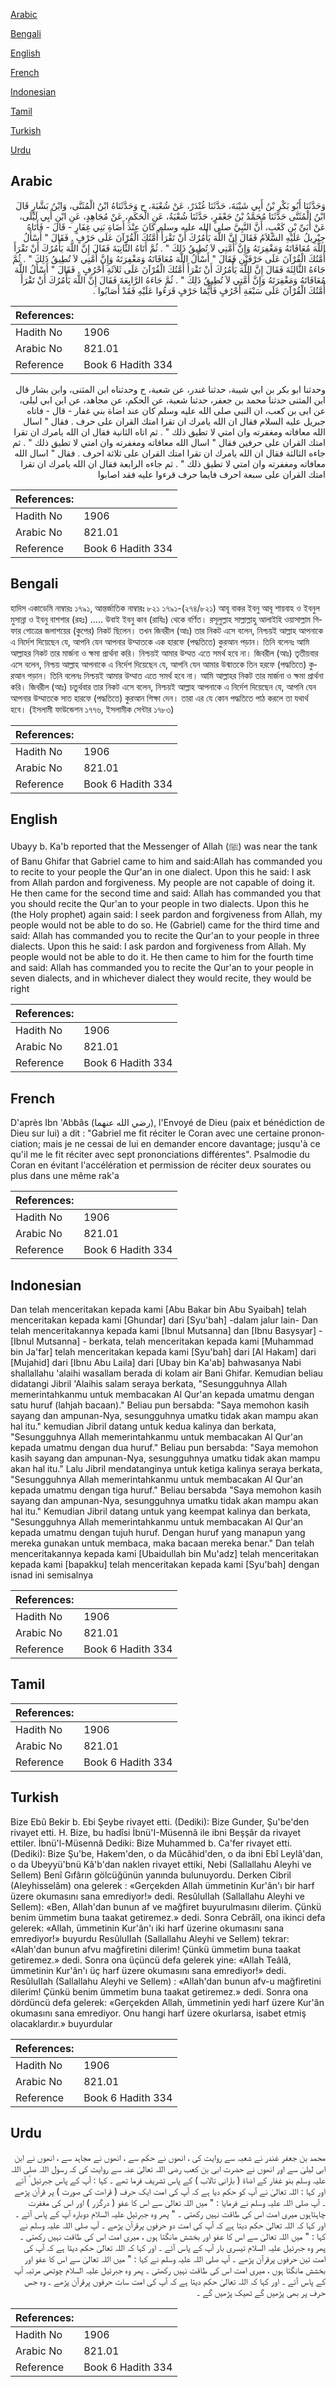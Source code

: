 [Arabic](#arabic)

[Bengali](#bengali)

[English](#english)

[French](#french)

[Indonesian](#indonesian)

[Tamil](#tamil)

[Turkish](#turkish)

[Urdu](#urdu)

## Arabic


<div dir="rtl" lang="ar" style={{fontSize:'larger',backgroundColor:'#f8f9fa',padding:20}}>
وَحَدَّثَنَا أَبُو بَكْرِ بْنُ أَبِي شَيْبَةَ، حَدَّثَنَا غُنْدَرٌ، عَنْ شُعْبَةَ، ح وَحَدَّثَنَاهُ ابْنُ الْمُثَنَّى، وَابْنُ بَشَّارٍ قَالَ ابْنُ الْمُثَنَّى حَدَّثَنَا مُحَمَّدُ بْنُ جَعْفَرٍ، حَدَّثَنَا شُعْبَةُ، عَنِ الْحَكَمِ، عَنْ مُجَاهِدٍ، عَنِ ابْنِ أَبِي لَيْلَى، عَنْ أُبَىِّ بْنِ كَعْبٍ، أَنَّ النَّبِيَّ صلى الله عليه وسلم كَانَ عِنْدَ أَضَاةِ بَنِي غِفَارٍ - قَالَ - فَأَتَاهُ جِبْرِيلُ عَلَيْهِ السَّلاَمُ فَقَالَ إِنَّ اللَّهَ يَأْمُرُكَ أَنْ تَقْرَأَ أُمَّتُكَ الْقُرْآنَ عَلَى حَرْفٍ ‏.‏ فَقَالَ ‏"‏ أَسْأَلُ اللَّهَ مُعَافَاتَهُ وَمَغْفِرَتَهُ وَإِنَّ أُمَّتِي لاَ تُطِيقُ ذَلِكَ ‏"‏ ‏.‏ ثُمَّ أَتَاهُ الثَّانِيَةَ فَقَالَ إِنَّ اللَّهَ يَأْمُرُكَ أَنْ تَقْرَأَ أُمَّتُكَ الْقُرْآنَ عَلَى حَرْفَيْنِ فَقَالَ ‏"‏ أَسْأَلُ اللَّهَ مُعَافَاتَهُ وَمَغْفِرَتَهُ وَإِنَّ أُمَّتِي لاَ تُطِيقُ ذَلِكَ ‏"‏ ‏.‏ ثُمَّ جَاءَهُ الثَّالِثَةَ فَقَالَ إِنَّ اللَّهَ يَأْمُرُكَ أَنْ تَقْرَأَ أُمَّتُكَ الْقُرْآنَ عَلَى ثَلاَثَةِ أَحْرُفٍ ‏.‏ فَقَالَ ‏"‏ أَسْأَلُ اللَّهَ مُعَافَاتَهُ وَمَغْفِرَتَهُ وَإِنَّ أُمَّتِي لاَ تُطِيقُ ذَلِكَ ‏"‏ ‏.‏ ثُمَّ جَاءَهُ الرَّابِعَةَ فَقَالَ إِنَّ اللَّهَ يَأْمُرُكَ أَنْ تَقْرَأَ أُمَّتُكَ الْقُرْآنَ عَلَى سَبْعَةِ أَحْرُفٍ فَأَيُّمَا حَرْفٍ قَرَءُوا عَلَيْهِ فَقَدْ أَصَابُوا ‏.‏
</div>
<div style={{backgroundColor:'#f8f9fa',padding:20, marginBottom: 10}}><table> <thead> <tr> <th>References:</th> <th></th> </tr> </thead> <tbody><tr><td>Hadith No</td><td>1906</td></tr><tr><td>Arabic No</td><td>821.01</td></tr><tr><td>Reference</td><td>Book 6 Hadith 334</td></tr></tbody></table></div>


<div dir="rtl" lang="ar" style={{fontSize:'larger',backgroundColor:'#f8f9fa',padding:20}}>
وحدثنا ابو بكر بن ابي شيبة، حدثنا غندر، عن شعبة، ح وحدثناه ابن المثنى، وابن بشار قال ابن المثنى حدثنا محمد بن جعفر، حدثنا شعبة، عن الحكم، عن مجاهد، عن ابن ابي ليلى، عن ابى بن كعب، ان النبي صلى الله عليه وسلم كان عند اضاة بني غفار - قال - فاتاه جبريل عليه السلام فقال ان الله يامرك ان تقرا امتك القران على حرف . فقال " اسال الله معافاته ومغفرته وان امتي لا تطيق ذلك " . ثم اتاه الثانية فقال ان الله يامرك ان تقرا امتك القران على حرفين فقال " اسال الله معافاته ومغفرته وان امتي لا تطيق ذلك " . ثم جاءه الثالثة فقال ان الله يامرك ان تقرا امتك القران على ثلاثة احرف . فقال " اسال الله معافاته ومغفرته وان امتي لا تطيق ذلك " . ثم جاءه الرابعة فقال ان الله يامرك ان تقرا امتك القران على سبعة احرف فايما حرف قرءوا عليه فقد اصابوا
</div>
<div style={{backgroundColor:'#f8f9fa',padding:20, marginBottom: 10}}><table> <thead> <tr> <th>References:</th> <th></th> </tr> </thead> <tbody><tr><td>Hadith No</td><td>1906</td></tr><tr><td>Arabic No</td><td>821.01</td></tr><tr><td>Reference</td><td>Book 6 Hadith 334</td></tr></tbody></table></div>

## Bengali


<div dir="ltr" lang="bn" style={{fontSize:'larger',backgroundColor:'#f8f9fa',padding:20}}>
হাদিস একাডেমি নাম্বারঃ ১৭৯১, আন্তর্জাতিক নাম্বারঃ ৮২১ ১৭৯১-(২৭৪/৮২১) আবূ বাকর ইবনু আবূ শায়বাহ ও ইবনুল মুসান্না ও ইবনু বাশশার (রহঃ) ..... উবাই ইবনু কাব (রাযিঃ) থেকে বর্ণিত। রসূলুল্লাহ সাল্লাল্লাহু আলাইহি ওয়াসাল্লাম গিফার গোত্রের জলাশয়ের (কুপের) নিকট ছিলেন। তখন জিবরীল (আঃ) তার নিকট এসে বলেন, নিশ্চয়ই আল্লাহ আপনাকে এ নির্দেশ দিয়েছেন যে, আপনি যেন আপনার উম্মাতকে এক হারফে (পদ্ধতিতে) কুরআন পড়ান। তিনি বলেনঃ আমি আল্লাহর নিকট তার মার্জনা ও ক্ষমা প্রার্থনা করি। নিশ্চয়ই আমার উম্মত এতে সমর্থ হবে না। জিবরীল (আঃ) তৃতীয়বার এসে বলেন, নিশ্চয় আল্লাহ আপনাকে এ নির্দেশ দিয়েছেন যে, আপনি যেন আমার উন্মাতকে তিন হরফে (পদ্ধতিতে) কুরআন পড়ান। তিনি বলেনঃ নিশ্চয়ই আমার উম্মাত এতে সমর্থ হবে না। আমি আল্লাহর নিকট তার মার্জনা ও ক্ষমা প্রার্থনা করি। জিবরীল (আঃ) চতুর্থবার তার নিকট এসে বলেন, নিশ্চয়ই আল্লাহ আপনাকে এ নির্দেশ দিয়েছেন যে, আপনি যেন আপনার উম্মাতকে সাত হারফে (পদ্ধতিতে) কুরআন শিক্ষা দেন। তারা এর যে কোন পদ্ধতিতে পাঠ করলে তা যথার্থ হবে। (ইসলামী ফাউন্ডেশন ১৭৭৬, ইসলামীক সেন্টার ১৭৮৩)
</div>
<div style={{backgroundColor:'#f8f9fa',padding:20, marginBottom: 10}}><table> <thead> <tr> <th>References:</th> <th></th> </tr> </thead> <tbody><tr><td>Hadith No</td><td>1906</td></tr><tr><td>Arabic No</td><td>821.01</td></tr><tr><td>Reference</td><td>Book 6 Hadith 334</td></tr></tbody></table></div>

## English


<div dir="ltr" lang="en" style={{fontSize:'larger',backgroundColor:'#f8f9fa',padding:20}}>
Ubayy b. Ka'b reported that the Messenger of Allah (ﷺ) was near the tank of Banu Ghifar that Gabriel came to him and said:Allah has commanded you to recite to your people the Qur'an in one dialect. Upon this he said: I ask from Allah pardon and forgiveness. My people are not capable of doing it. He then came for the second time and said: Allah has commanded you that you should recite the Qur'an to your people in two dialects. Upon this he (the Holy prophet) again said: I seek pardon and forgiveness from Allah, my people would not be able to do so. He (Gabriel) came for the third time and said: Allah has commanded you to recite the Qur'an to your people in three dialects. Upon this he said: I ask pardon and forgiveness from Allah. My people would not be able to do it. He then came to him for the fourth time and said: Allah has commanded you to recite the Qur'an to your people in seven dialects, and in whichever dialect they would recite, they would be right
</div>
<div style={{backgroundColor:'#f8f9fa',padding:20, marginBottom: 10}}><table> <thead> <tr> <th>References:</th> <th></th> </tr> </thead> <tbody><tr><td>Hadith No</td><td>1906</td></tr><tr><td>Arabic No</td><td>821.01</td></tr><tr><td>Reference</td><td>Book 6 Hadith 334</td></tr></tbody></table></div>

## French


<div dir="ltr" lang="fr" style={{fontSize:'larger',backgroundColor:'#f8f9fa',padding:20}}>
D'après Ibn 'Abbâs (رضي الله عنهما), l'Envoyé de Dieu (paix et bénédiction de Dieu sur lui) a dit : "Gabriel me fit réciter le Coran avec une certaine prononciation; mais je ne cessai de lui en demander encore davantage; jusqu'à ce qu'il me le fit réciter avec sept prononciations différentes". Psalmodie du Coran en évitant l'accélération et permission de réciter deux sourates ou plus dans une même rak'a
</div>
<div style={{backgroundColor:'#f8f9fa',padding:20, marginBottom: 10}}><table> <thead> <tr> <th>References:</th> <th></th> </tr> </thead> <tbody><tr><td>Hadith No</td><td>1906</td></tr><tr><td>Arabic No</td><td>821.01</td></tr><tr><td>Reference</td><td>Book 6 Hadith 334</td></tr></tbody></table></div>

## Indonesian


<div dir="ltr" lang="id" style={{fontSize:'larger',backgroundColor:'#f8f9fa',padding:20}}>
Dan telah menceritakan kepada kami [Abu Bakar bin Abu Syaibah] telah menceritakan kepada kami [Ghundar] dari [Syu'bah] -dalam jalur lain- Dan telah menceritakannya kepada kami [Ibnul Mutsanna] dan [Ibnu Basysyar] - [Ibnul Mutsanna] - berkata, telah menceritakan kepada kami [Muhammad bin Ja'far] telah menceritakan kepada kami [Syu'bah] dari [Al Hakam] dari [Mujahid] dari [Ibnu Abu Laila] dari [Ubay bin Ka'ab] bahwasanya Nabi shallallahu 'alaihi wasallam berada di kolam air Bani Ghifar. Kemudian beliau didatangi Jibril 'Alaihis salam seraya berkata, "Sesungguhnya Allah memerintahkanmu untuk membacakan Al Qur'an kepada umatmu dengan satu huruf (lahjah bacaan)." Beliau pun bersabda: "Saya memohon kasih sayang dan ampunan-Nya, sesungguhnya umatku tidak akan mampu akan hal itu." kemudian Jibril datang untuk kedua kalinya dan berkata, "Sesungguhnya Allah memerintahkanmu untuk membacakan Al Qur'an kepada umatmu dengan dua huruf." Beliau pun bersabda: "Saya memohon kasih sayang dan ampunan-Nya, sesungguhnya umatku tidak akan mampu akan hal itu." Lalu Jibril mendatanginya untuk ketiga kalinya seraya berkata, "Sesungguhnya Allah memerintahkanmu untuk membacakan Al Qur'an kepada umatmu dengan tiga huruf." Beliau bersabda "Saya memohon kasih sayang dan ampunan-Nya, sesungguhnya umatku tidak akan mampu akan hal itu." Kemudian Jibril datang untuk yang keempat kalinya dan berkata, "Sesungguhnya Allah memerintahkanmu untuk membacakan Al Qur'an kepada umatmu dengan tujuh huruf. Dengan huruf yang manapun yang mereka gunakan untuk membaca, maka bacaan mereka benar." Dan telah menceritakannya kepada kami [Ubaidullah bin Mu'adz] telah menceritakan kepada kami [bapakku] telah menceritakan kepada kami [Syu'bah] dengan isnad ini semisalnya
</div>
<div style={{backgroundColor:'#f8f9fa',padding:20, marginBottom: 10}}><table> <thead> <tr> <th>References:</th> <th></th> </tr> </thead> <tbody><tr><td>Hadith No</td><td>1906</td></tr><tr><td>Arabic No</td><td>821.01</td></tr><tr><td>Reference</td><td>Book 6 Hadith 334</td></tr></tbody></table></div>

## Tamil


<div dir="ltr" lang="ta" style={{fontSize:'larger',backgroundColor:'#f8f9fa',padding:20}}>

</div>
<div style={{backgroundColor:'#f8f9fa',padding:20, marginBottom: 10}}><table> <thead> <tr> <th>References:</th> <th></th> </tr> </thead> <tbody><tr><td>Hadith No</td><td>1906</td></tr><tr><td>Arabic No</td><td>821.01</td></tr><tr><td>Reference</td><td>Book 6 Hadith 334</td></tr></tbody></table></div>

## Turkish


<div dir="ltr" lang="tr" style={{fontSize:'larger',backgroundColor:'#f8f9fa',padding:20}}>
Bize Ebû Bekir b. Ebi Şeybe rivayet etti. (Dediki): Bize Gunder, Şu'be'den rivayet etti. H. Bize, bu hadîsi İbnü'I-Müsennâ ile ibni Beşşâr da rivayet ettiler. İbnü'l-Müsennâ Dediki: Bize Muhammed b. Ca'fer rivayet etti. (Dediki): Bize Şu'be, Hakem'den, o da Mücâhid'den, o da ibni Ebî Leylâ'dan, o da Ubeyyü'bnü Kâ'b'dan naklen rivayet ettiki, Nebi (Sallallahu Aleyhi ve Sellem) Benî Gıfârın gölcüğünün yanında bulunuyordu. Derken Cibril (Aleyhisselâm) ona gelerek : «Gerçekden Allah ümmetinin Kur'ân'ı bir harf üzere okumasını sana emrediyor!» dedi. ResûluIIah (Sallallahu Aleyhi ve Sellem): «Ben, Allah'dan bunun af ve mağfiret buyurulmasını dilerim. Çünkü benim ümmetim buna taakat getiremez.» dedi. Sonra Cebrâîl, ona ikinci defa gelerek: «Allah, ümmetinin Kur'ân'ı iki harf üzerine okumasını sana emrediyor!» buyurdu ResûluIIah (Sallallahu Aleyhi ve Sellem) tekrar: «Alah'dan bunun afvu mağfiretini dilerim! Çünkü ümmetim buna taakat getiremez.» dedi. Sonra ona üçüncü defa gelerek yine: «Allah Teâlâ, ümmetinin Kur'ân'ı üç harf üzere okumasını sana emrediyor!» dedi. ResûluIIah (Sallallahu Aleyhi ve Sellem) : «Allah'dan bunun afv-u mağfiretini dilerim! Çünkü benim ümmetim buna taakat getiremez.» dedi. Sonra ona dördüncü defa gelerek: «Gerçekden Allah, ümmetinin yedi harf üzere Kur'ân okumasını sana emrediyor. Onu hangi harf üzere okurlarsa, isabet etmiş olacaklardır.» buyurdular
</div>
<div style={{backgroundColor:'#f8f9fa',padding:20, marginBottom: 10}}><table> <thead> <tr> <th>References:</th> <th></th> </tr> </thead> <tbody><tr><td>Hadith No</td><td>1906</td></tr><tr><td>Arabic No</td><td>821.01</td></tr><tr><td>Reference</td><td>Book 6 Hadith 334</td></tr></tbody></table></div>

## Urdu


<div dir="rtl" lang="ur" style={{fontSize:'larger',backgroundColor:'#f8f9fa',padding:20}}>
محمد بن جعفر غندر نے شعبہ سے روایت کی ، انھوں نے حکم سے ، انھوں نے مجاہد سے ، انھوں نے ابن ابی لیلیٰ سے اور انھوں نے حضرت ابی بن کعب رضی اللہ تعالیٰ عنہ سے روایت کی کہ رسول اللہ صلی اللہ علیہ وسلم بنو غفار کے اضاۃ ( بارانی تالاب ) کے پاس تشریف فرما تھے ۔ کہا : آپ کے پاس جبرئیل ؑ آئے اور کہا : اللہ تعالیٰ نے آپ کو حکم دیا ہے کہ آپ کی امت ایک حرف ( قراءت کی صورت ) پر قرآن پڑھے ۔ آپ صلی اللہ علیہ وسلم نے فرمایا : " میں اللہ تعالیٰ سے اس کا عفو ( درگزر ) اور اس کی مغفرت چاہتاہوں میری امت اس کی طاقت نہیں رکھتی ۔ " پھر وہ جبرئیل علیہ السلام دوبارہ آپ کے پاس آئے ۔ اور کہا کہ اللہ تعالیٰ حکم دیتا ہے کہ آپ کی امت دو حرفوں پرقرآن پڑھے ۔ آپ صلی اللہ علیہ وسلم نے کہا : " میں اللہ تعالیٰ سے اس کا عفو اور بخشش مانگتا ہوں ، میری امت اس کی طاقت نہیں رکھتی ۔ پھر وہ جبرئیل علیہ السلام تیسری بار آپ کے پاس آئے ۔ اور کہا کہ اللہ تعالیٰ حکم دیتا ہے کہ آپ کی امت تین حرفوں پرقرآن پڑھے ۔ آپ صلی اللہ علیہ وسلم نے کہا : " میں اللہ تعالیٰ سے اس کا عفو اور بخشش مانگتا ہوں ، میری امت اس کی طاقت نہیں رکھتی ۔ پھر وہ جبرئیل علیہ السلام چوتھی مرتبہ آپ کے پاس آئے ۔ اور کہا کہ اللہ تعالیٰ حکم دیتا ہے کہ آپ کی امت سات حرفوں پرقرآن پڑھے ۔ وہ جس حرف پر بھی پڑھیں گے ٹھیک پڑھیں گے ۔
</div>
<div style={{backgroundColor:'#f8f9fa',padding:20, marginBottom: 10}}><table> <thead> <tr> <th>References:</th> <th></th> </tr> </thead> <tbody><tr><td>Hadith No</td><td>1906</td></tr><tr><td>Arabic No</td><td>821.01</td></tr><tr><td>Reference</td><td>Book 6 Hadith 334</td></tr></tbody></table></div>